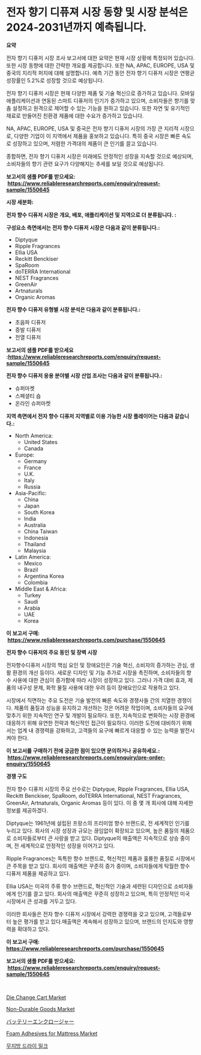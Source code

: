 <p><h1>전자 향기 디퓨져 시장 동향 및 시장 분석은 2024-2031년까지 예측됩니다.</h1></p><p><strong>요약</strong></p>
<p><p>전자 향기 디퓨저 시장 조사 보고서에 대한 요약은 현재 시장 상황에 특정되어 있습니다. 또한 시장 동향에 대한 간략한 개요를 제공합니다. 또한 NA, APAC, EUROPE, USA 및 중국의 지리적 퍼지에 대해 설명합니다. 예측 기간 동안 전자 향기 디퓨저 시장은 연평균 성장률인 5.2%로 성장할 것으로 예상됩니다.</p><p>전자 향기 디퓨저 시장은 현재 다양한 제품 및 기술 혁신으로 증가하고 있습니다. 모바일 애플리케이션과 연동된 스마트 디퓨저의 인기가 증가하고 있으며, 소비자들은 향기를 맞춤 설정하고 원격으로 제어할 수 있는 기능을 원하고 있습니다. 또한 자연 및 유기적인 재료로 만들어진 친환경 제품에 대한 수요가 증가하고 있습니다.</p><p>NA, APAC, EUROPE, USA 및 중국은 전자 향기 디퓨저 시장의 가장 큰 지리적 시장으로, 다양한 기업이 이 지역에서 제품을 홍보하고 있습니다. 특히 중국 시장은 빠른 속도로 성장하고 있으며, 저렴한 가격대의 제품이 큰 인기를 끌고 있습니다.</p><p>종합하면, 전자 향기 디퓨저 시장은 미래에도 안정적인 성장을 지속할 것으로 예상되며, 소비자들의 향기 관련 요구가 다양해지는 추세를 보일 것으로 예상됩니다.</p></p>
<p><strong>보고서의 샘플 PDF를 받으세요: &nbsp;<a href="https://www.reliableresearchreports.com/enquiry/request-sample/1550645">https://www.reliableresearchreports.com/enquiry/request-sample/1550645</a></strong></p>
<p><strong>시장 세분화:</strong></p>
<p><strong> 전자 향수 디퓨저 시장은 개요, 배포, 애플리케이션 및 지역으로 더 분류됩니다. :</strong></p>
<p><strong>구성요소 측면에서는 전자 향수 디퓨저 시장은 다음과 같이 분류됩니다.:</strong></p>
<p><ul><li>Diptyque</li><li>Ripple Fragrances</li><li>Ellia USA</li><li>Reckitt Benckiser</li><li>SpaRoom</li><li>doTERRA International</li><li>NEST Fragrances</li><li>GreenAir</li><li>Artnaturals</li><li>Organic Aromas</li></ul></p>
<p><strong> 전자 향수 디퓨저 유형별 시장 분석은 다음과 같이 분류됩니다.:</strong></p>
<p><ul><li>초음파 디퓨저</li><li>증발 디퓨저</li><li>전열 디퓨저</li></ul></p>
<p><strong>보고서의 샘플 PDF를 받으세요 :<a href="https://www.reliableresearchreports.com/enquiry/request-sample/1550645">https://www.reliableresearchreports.com/enquiry/request-sample/1550645</a></strong></p>
<p><strong> 전자 향수 디퓨저 응용 분야별 시장 산업 조사는 다음과 같이 분류됩니다.:</strong></p>
<p><ul><li>슈퍼마켓</li><li>스페셜티 숍</li><li>온라인 슈퍼마켓</li></ul></p>
<p><strong>지역 측면에서 전자 향수 디퓨저 지역별로 이용 가능한 시장 플레이어는 다음과 같습니다.:</strong></p>
<p><ul>
    <li>
        North America:
        <ul>
            <li>United States</li>
            <li>Canada</li>
        </ul>
    </li>
    <li>
        Europe:
        <ul>
            <li>Germany</li>
            <li>France</li>
            <li>U.K.</li>
            <li>Italy</li>
            <li>Russia</li>
        </ul>
    </li>
    <li>
        Asia-Pacific:
        <ul>
            <li>China</li>
            <li>Japan</li>
            <li>South Korea</li>
            <li>India</li>
            <li>Australia</li>
            <li>China Taiwan</li>
            <li>Indonesia</li>
            <li>Thailand</li>
            <li>Malaysia</li>
        </ul>
    </li>
    <li>
        Latin America:
        <ul>
            <li>Mexico</li>
            <li>Brazil</li>
            <li>Argentina Korea</li>
            <li>Colombia</li>
        </ul>
    </li>
    <li>
        Middle East & Africa:
        <ul>
            <li>Turkey</li>
            <li>Saudi</li>
            <li>Arabia</li>
            <li>UAE</li>
            <li>Korea</li>
        </ul>
    </li>
    </ul></p>
<p><strong>이 보고서 구매: &nbsp;<a href="https://www.reliableresearchreports.com/purchase/1550645">https://www.reliableresearchreports.com/purchase/1550645</a></strong></p>
<p><strong>전자 향수 디퓨저의 주요 동인 및 장벽 시장</strong></p>
<p><p>전자향수디퓨저 시장의 핵심 요인 및 장애요인은 기술 혁신, 소비자의 증가하는 관심, 생활 환경의 개선 등이다. 새로운 디자인 및 기능 추가로 시장을 촉진하며, 소비자들의 향수 사용에 대한 관심이 증가함에 따라 시장이 성장하고 있다. 그러나 가격 대비 효과, 제품의 내구성 문제, 화학 물질 사용에 대한 우려 등이 장애요인으로 작용하고 있다.</p><p>시장에서 직면하는 주요 도전은 기술 발전의 빠른 속도와 경쟁사들 간의 치열한 경쟁이다. 제품의 품질과 성능을 유지하고 개선하는 것은 어려운 작업이며, 소비자들의 요구에 맞추기 위한 지속적인 연구 및 개발이 필요하다. 또한, 지속적으로 변화하는 시장 환경에 대응하기 위해 유연한 전략과 혁신적인 접근이 필요하다. 이러한 도전에 대비하기 위해서는 업계 내 경쟁력을 강화하고, 고객들의 요구에 빠르게 대응할 수 있는 능력을 발전시켜야 한다.</p></p>
<p><strong>이 보고서를 구매하기 전에 궁금한 점이 있으면 문의하거나 공유하세요.: &nbsp;<a href="https://www.reliableresearchreports.com/enquiry/pre-order-enquiry/1550645">https://www.reliableresearchreports.com/enquiry/pre-order-enquiry/1550645</a></strong></p>
<p><strong>경쟁 구도</strong></p>
<p><p>전자 향수 디퓨저 시장의 주요 선수로는 Diptyque, Ripple Fragrances, Ellia USA, Reckitt Benckiser, SpaRoom, doTERRA International, NEST Fragrances, GreenAir, Artnaturals, Organic Aromas 등이 있다. 이 중 몇 개 회사에 대해 자세한 정보를 제공하겠다.</p><p>Diptyque는 1961년에 설립된 프랑스의 프리미엄 향수 브랜드로, 전 세계적인 인기를 누리고 있다. 회사의 시장 성장과 규모는 끊임없이 확장되고 있으며, 높은 품질의 제품으로 소비자들로부터 큰 사랑을 받고 있다. Diptyque의 매출액은 지속적으로 상승 중이며, 전 세계적으로 안정적인 성장을 이어가고 있다.</p><p>Ripple Fragrances는 독특한 향수 브랜드로, 혁신적인 제품과 훌륭한 품질로 시장에서 큰 주목을 받고 있다. 회사의 매출액은 꾸준히 증가 중이며, 소비자들에게 탁월한 향수 디퓨저 제품을 제공하고 있다.</p><p>Ellia USA는 미국의 주류 향수 브랜드로, 혁신적인 기술과 세련된 디자인으로 소비자들에게 인기를 끌고 있다. 회사의 매출액은 꾸준히 성장하고 있으며, 특히 안정적인 미국 시장에서 큰 성과를 거두고 있다.</p><p>이러한 회사들은 전자 향수 디퓨저 시장에서 강력한 경쟁력을 갖고 있으며, 고객들로부터 높은 평가를 받고 있다.매출액은 계속해서 성장하고 있으며, 브랜드의 인지도와 영향력을 확대하고 있다.</p></p>
<p><strong>이 보고서 구매: &nbsp; <a href="https://www.reliableresearchreports.com/purchase/1550645">https://www.reliableresearchreports.com/purchase/1550645</a></strong></p>
<p><strong>보고서의 샘플 PDF를 받으세요: &nbsp;<a href="https://www.reliableresearchreports.com/enquiry/request-sample/1550645">https://www.reliableresearchreports.com/enquiry/request-sample/1550645</a></strong><strong></strong></p>
<p>&nbsp;</p>
<p><p><a href="https://view.publitas.com/reportprime-1/decoding-the-die-change-cart-market-a-deep-dive-into-the-latest-market-trends-market-segmentation-and-competitive-analysis/">Die Change Cart Market</a></p><p><a href="https://issuu.com/reportprime-2/docs/non-durable-goods-market-size-2030.pptx">Non-Durable Goods Market</a></p><p><a href="https://github.com/cbigkbh02719/Market-Research-Report-List-1/blob/main/68757647335.md">バッテリーエンクロージャー</a></p><p><a href="https://issuu.com/reportprime-2/docs/foam-adhesives-for-mattress-market-size-2030.pptx">Foam Adhesives for Mattress Market</a></p><p><a href="https://github.com/Madalyell456456/Market-Research-Report-List-1/blob/main/33628756189.md">무지방 드라이 밀크</a></p></p>